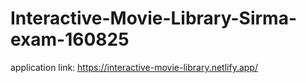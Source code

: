 # Interactive-Movie-Library-Sirma-exam-160825
application
link: https://interactive-movie-library.netlify.app/
